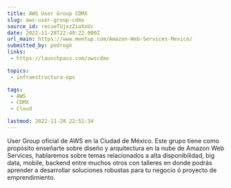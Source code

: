 ```yaml
---
title: AWS User Group CDMX
slug: aws-user-group-cdmx
source_id: recueTUjxzZioXxUc
date: 2022-11-28T22:49:22.000Z
url_main: https://www.meetup.com/Amazon-Web-Services-Mexico/
submitted_by: pedrogk
links: 
 - https://launchpass.com/awscdmx

topics: 
 - infraestructura-ops

tags: 
 - AWS
 - CDMX
 - Cloud

lastmod: 2022-11-28 22:51:34
---
```


User Group oficial de AWS en la Ciudad de México. Este grupo tiene como propósito enseñarte sobre diseño y arquitectura en la nube de Amazon Web Services, hablaremos sobre temas relacionados a alta disponibilidad, big data, mobile, backend entre muchos otros con talleres en donde podrás aprender a desarrollar soluciones robustas para tu negocio ó proyecto de emprendimiento.
